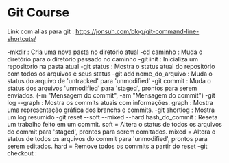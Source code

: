 # Git Course

Link com alias para git : https://jonsuh.com/blog/git-command-line-shortcuts/

-mkdir : Cria uma nova pasta no diretório atual
-cd caminho : Muda o diretório para o diretório passado no caminho
-git init : Inicializa um repositorio na pasta atual
-git status : Mostra o status atual do repositório com todos os arquivos e seus status
-git add nome_do_arquivo : Muda o status do arquivo de 'untracked' para 'unmodified'
-git commit : Muda o status dos arquivos 'unmodified' para 'staged', prontos para serem enviados. (-m "Mensagem do commit", -am "Mensagem do commit")
-git log --graph : Mostra os commits atuais com informações.
    graph : Mostra uma representação gráfica dos branchs e commits.
-git shortlog : Mostra um log resumido
-git reset --soft --mixed --hard hash_do_commit : Reseta um trabalho feito em um commit. 
    soft = Altera o status de todos os arquivos do commit para 'staged', prontos para serem comitados.
    mixed = Altera o status de todos os arquivos do commit para 'unmodified', prontos para serem editados.
    hard = Remove todos os commits a partir do reset
-git checkout : 